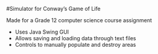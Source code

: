 #Simulator for Conway’s Game of Life

Made for a Grade 12 computer science course assignment
- Uses Java Swing GUI
- Allows saving and loading data through text files
- Controls to manually populate and destroy areas
